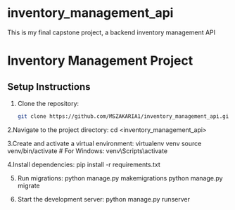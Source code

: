 # inventory_management_api
This is my final capstone project, a backend inventory management API  

# Inventory Management Project

## Setup Instructions
1. Clone the repository:
   ```bash
   git clone https://github.com/MSZAKARIA1/inventory_management_api.git

2.Navigate to the project directory: 
cd <inventory_management_api>

3.Create and activate a virtual environment:
virtualenv venv
source venv/bin/activate  # For Windows: venv\Scripts\activate

4.Install dependencies:
pip install -r requirements.txt

5. Run migrations:
python manage.py makemigrations
python manage.py migrate

6. Start the development server:
python manage.py runserver







